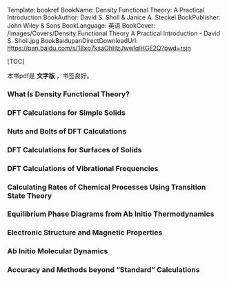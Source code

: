 Template: bookref
BookName: Density Functional Theory: A Practical Introduction
BookAuthor: David S. Sholl & Janice A. Steckel
BookPublisher: John Wiley & Sons
BookLanguage: 英语
BookCover: /images/Covers/Density Functional Theory A Practical Introduction - David S. Sholl.jpg
BookBaidupanDirectDownloadUrl: https://pan.baidu.com/s/18xp7ksaOhHzJwwIqlHGE2Q?pwd=rsjn 


[TOC]

本书pdf是 **文字版** ，书签良好。

### What Is Density Functional Theory?

### DFT Calculations for Simple Solids

### Nuts and Bolts of DFT Calculations

### DFT Calculations for Surfaces of Solids

### DFT Calculations of Vibrational Frequencies

### Calculating Rates of Chemical Processes Using Transition State Theory

### Equilibrium Phase Diagrams from Ab Initio Thermodynamics

### Electronic Structure and Magnetic Properties

### Ab Initio Molecular Dynamics

### Accuracy and Methods beyond “Standard” Calculations
